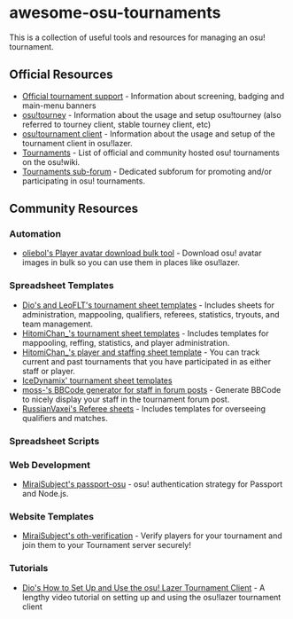 # awesome-osu-tournaments

This is a collection of useful tools and resources for managing an osu! tournament. 

## Official Resources

- [Official tournament support](https://osu.ppy.sh/wiki/en/Tournaments/Official_support) - Information about screening, badging and main-menu banners
- [osu!tourney](https://osu.ppy.sh/wiki/en/osu%21_tournament_client/osu%21tourney) - Information about the usage and setup osu!tourney (also referred to tourney client, stable tourney client, etc)
- [osu!tournament client](https://osu.ppy.sh/wiki/en/osu%21_tournament_client) - Information about the usage and setup of the tournament client in osu!lazer.
- [Tournaments](https://osu.ppy.sh/wiki/en/Tournaments) - List of official and community hosted osu! tournaments on the osu!wiki.
- [Tournaments sub-forum](https://osu.ppy.sh/community/forums/55) - Dedicated subforum for promoting and/or participating in osu! tournaments.

## Community Resources

### Automation

- [oliebol's Player avatar download bulk tool](https://git.omkserver.nl/omkelderman/player-avatar-download-bulk-tool) - Download osu! avatar images in bulk so you can use them in places like osu!lazer.

### Spreadsheet Templates

- [Dio's and LeoFLT's tournament sheet templates](https://drive.google.com/drive/folders/1uB5uPs5__RcmuP0aHaUkUGHqeIUuObU7) - Includes sheets for administration, mappooling, qualifiers, referees, statistics, tryouts, and team management.
- [HitomiChan_'s tournament sheet templates](https://drive.google.com/drive/folders/1o20TAh-EAKkd3X4RBFrcLVwunKd4yZCV) - Includes templates for mappooling, reffing, statistics, and player administration.
- [HitomiChan_'s player and staffing sheet template](https://docs.google.com/spreadsheets/d/1Ogu0Lw2JGR-WxuJav7IJd6hWAHOc0roaluCX1ROfplE/) - You can track current and past tournaments that you have participated in as either staff or player.
- [IceDynamix' tournament sheet templates](https://drive.google.com/drive/folders/1sIGjDR9_h-M8RgiJ5Nobml5DBdsulCWF)
- [moss-'s BBCode generator for staff in forum posts](https://docs.google.com/spreadsheets/d/1yzsZFUrztemymny0E8RSIsYAnBz2nM2DojC-Gz-kWE8/) - Generate BBCode to nicely display your staff in the tournament forum post.
- [RussianVaxei's Referee sheets](https://drive.google.com/drive/folders/1sYTvq80pB1AESD-e_w6G-lrT02uzLO9O) - Includes templates for overseeing qualifiers and matches. 

### Spreadsheet Scripts

### Web Development
- [MiraiSubject's passport-osu](https://github.com/MiraiSubject/passport-osu) - osu! authentication strategy for Passport and Node.js.

### Website Templates
- [MiraiSubject's oth-verification](https://github.com/MiraiSubject/oth-verification) - Verify players for your tournament and join them to your Tournament server securely!

### Tutorials

- [Dio's How to Set Up and Use the osu! Lazer Tournament Client](https://youtu.be/l_nFynsxKRs) - A lengthy video tutorial on setting up and using the osu!lazer tournament client
